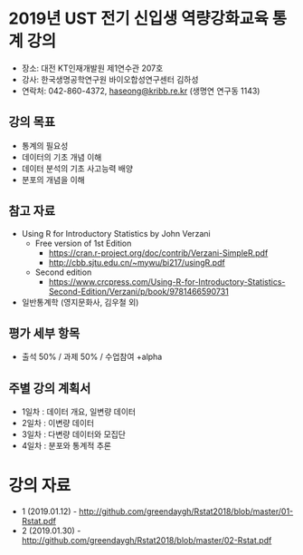 # 2019년 UST 전기 신입생 역량강화교육 통계 강의 
- 장소: 대전 KT인재개발원 제1연수관 207호 
- 강사: 한국생명공학연구원 바이오합성연구센터 김하성
- 연락처: 042-860-4372, haseong@kribb.re.kr (생명연 연구동 1143)

## 강의 목표
- 통계의 필요성
- 데이터의 기초 개념 이해
- 데이터 분석의 기초 사고능력 배양
- 분포의 개념을 이해

## 참고 자료
- Using R for Introductory Statistics by John Verzani
  - Free version of 1st Edition 
    - https://cran.r-project.org/doc/contrib/Verzani-SimpleR.pdf
    - http://cbb.sjtu.edu.cn/~mywu/bi217/usingR.pdf
  - Second edition
    - https://www.crcpress.com/Using-R-for-Introductory-Statistics-Second-Edition/Verzani/p/book/9781466590731
- 일반통계학 (영지문화사, 김우철 외)

## 평가 세부 항목
- 출석 50% / 과제 50% / 수업참여 +alpha

## 주별 강의 계획서
- 1일차 : 데이터 개요, 일변량 데이터
- 2일차 : 이변량 데이터
- 3일차 : 다변량 데이터와 모집단
- 4일차 : 분포와 통계적 추론



# 강의 자료 
- 1 (2019.01.12) - http://github.com/greendaygh/Rstat2018/blob/master/01-Rstat.pdf
- 2 (2019.01.30) - http://github.com/greendaygh/Rstat2018/blob/master/02-Rstat.pdf


